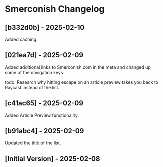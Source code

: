# Smerconish Changelog

## [b332d0b] - 2025-02-10

Added caching. 

## [021ea7d] - 2025-02-09

Added additional links to Smerconish.com in the meta and changed up some of the navigation keys. 

todo: Research why hitting escape on an article preview takes you back to Raycast instead of the list. 

## [c41ac65] - 2025-02-09

Added Article Preview functionality. 

## [b91abc4] - 2025-02-09

Updated the title of the list. 

## [Initial Version] - 2025-02-08

